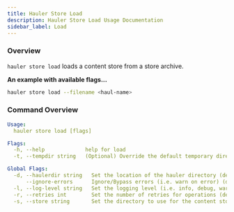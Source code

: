 ```yaml
---
title: Hauler Store Load
description: Hauler Store Load Usage Documentation
sidebar_label: Load
---
```


### Overview

`hauler store load` loads a content store from a store archive.

**An example with available flags...**

```bash
hauler store load --filename <haul-name>
```

### Command Overview

```yaml
Usage:
  hauler store load [flags]

Flags:
  -h, --help             help for load
  -t, --tempdir string   (Optional) Override the default temporary directiory determined by the OS

Global Flags:
  -d, --haulerdir string   Set the location of the hauler directory (default $HOME/.hauler)
      --ignore-errors      Ignore/Bypass errors (i.e. warn on error) (defaults false)
  -l, --log-level string   Set the logging level (i.e. info, debug, warn) (default "info")
  -r, --retries int        Set the number of retries for operations (default 3)
  -s, --store string       Set the directory to use for the content store
```
